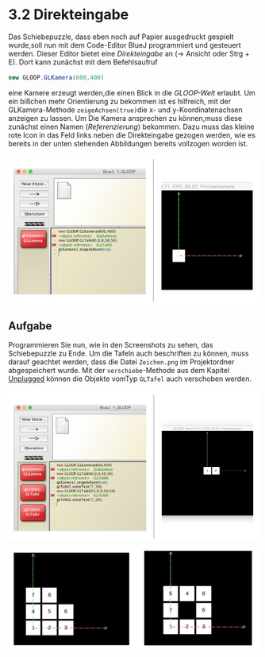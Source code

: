 # 3.2 Direkteingabe

Das Schiebepuzzle, dass eben noch auf Papier ausgedruckt gespielt wurde,soll nun mit dem Code-Editor BlueJ programmiert und gesteuert werden. Dieser Editor bietet eine _Direkteingabe_ an \(-&gt; Ansicht oder Strg + E\). Dort kann zunächst mit dem Befehlsaufruf

```java
new GLOOP.GLKamera(600,400)
```

eine Kamere erzeugt werden,die einen Blick in die _GLOOP-Welt_ erlaubt. Um ein bißchen mehr Orientierung zu bekommen ist es hilfreich, mit der GLKamera-Methode `zeigeAchsen(true)`die x- und y-Koordinatenachsen anzeigen zu lassen. Um Die Kamera ansprechen zu können,muss diese zunächst einen Namen \(_Referenzierung_\) bekommen. Dazu muss das kleine rote Icon in das Feld links neben die Direkteingabe gezogen werden, wie es bereits in der unten stehenden Abbildungen bereits vollzogen worden ist.

![](/assets/Direkteingabe_1.png)

## Aufgabe

Programmieren Sie nun, wie in den Screenshots zu sehen, das Schiebepuzzle zu Ende. Um die Tafeln auch beschriften zu können, muss darauf geachtet werden, dass die Datei `Zeichen.png` im Projektordner abgespeichert wurde. Mit der `verschiebe`-Methode aus dem Kapitel [Unplugged](/das-schiebepuzzle-teil1/unplugged.md) können die Objekte vomTyp `GLTafel` auch verschoben werden.

![](/assets/Direkteingabe_2.png)

![](/assets/Direkteingabe_3.png)

